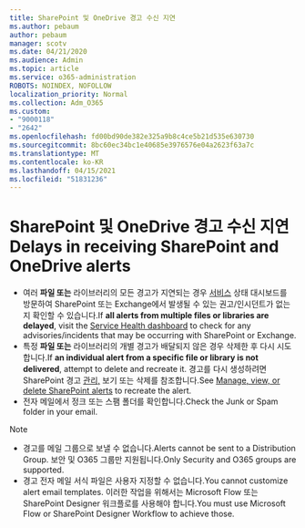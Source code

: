 ```yaml
---
title: SharePoint 및 OneDrive 경고 수신 지연
ms.author: pebaum
author: pebaum
manager: scotv
ms.date: 04/21/2020
ms.audience: Admin
ms.topic: article
ms.service: o365-administration
ROBOTS: NOINDEX, NOFOLLOW
localization_priority: Normal
ms.collection: Adm_O365
ms.custom:
- "9000118"
- "2642"
ms.openlocfilehash: fd00bd90de382e325a9b8c4ce5b21d535e630730
ms.sourcegitcommit: 8bc60ec34bc1e40685e3976576e04a2623f63a7c
ms.translationtype: MT
ms.contentlocale: ko-KR
ms.lasthandoff: 04/15/2021
ms.locfileid: "51831236"
---
```

# <a name="delays-in-receiving-sharepoint-and-onedrive-alerts"></a><span data-ttu-id="e6f33-102">SharePoint 및 OneDrive 경고 수신 지연</span><span class="sxs-lookup"><span data-stu-id="e6f33-102">Delays in receiving SharePoint and OneDrive alerts</span></span>

- <span data-ttu-id="e6f33-103">여러 **파일 또는** 라이브러리의 모든 경고가 지연되는 경우 [서비스](https://portal.office.com/adminportal/home?ref=/servicehealth) 상태 대시보드를 방문하여 SharePoint 또는 Exchange에서 발생될 수 있는 권고/인시던트가 없는지 확인할 수 있습니다.</span><span class="sxs-lookup"><span data-stu-id="e6f33-103">If **all alerts from multiple files or libraries are delayed**, visit the [Service Health dashboard](https://portal.office.com/adminportal/home?ref=/servicehealth) to check for any advisories/incidents that may be occurring with SharePoint or Exchange.</span></span>
- <span data-ttu-id="e6f33-104">특정 **파일 또는** 라이브러리의 개별 경고가 배달되지 않은 경우 삭제한 후 다시 시도합니다.</span><span class="sxs-lookup"><span data-stu-id="e6f33-104">If **an individual alert from a specific file or library is not delivered**, attempt to delete and recreate it.</span></span> <span data-ttu-id="e6f33-105">경고를 다시 생성하려면 SharePoint 경고 [관리,](https://support.microsoft.com/office/99dfb19c-9a90-4a8c-aba1-aa8c8afb0de2) 보기 또는 삭제를 참조합니다.</span><span class="sxs-lookup"><span data-stu-id="e6f33-105">See [Manage, view, or delete SharePoint alerts](https://support.microsoft.com/office/99dfb19c-9a90-4a8c-aba1-aa8c8afb0de2) to recreate the alert.</span></span>
- <span data-ttu-id="e6f33-106">전자 메일에서 정크 또는 스팸 폴더를 확인합니다.</span><span class="sxs-lookup"><span data-stu-id="e6f33-106">Check the Junk or Spam folder in your email.</span></span>

> [!NOTE]
> - <span data-ttu-id="e6f33-107">경고를 메일 그룹으로 보낼 수 없습니다.</span><span class="sxs-lookup"><span data-stu-id="e6f33-107">Alerts cannot be sent to a Distribution Group.</span></span> <span data-ttu-id="e6f33-108">보안 및 O365 그룹만 지원됩니다.</span><span class="sxs-lookup"><span data-stu-id="e6f33-108">Only Security and O365 groups are supported.</span></span>
> - <span data-ttu-id="e6f33-109">경고 전자 메일 서식 파일은 사용자 지정할 수 없습니다.</span><span class="sxs-lookup"><span data-stu-id="e6f33-109">You cannot customize alert email templates.</span></span> <span data-ttu-id="e6f33-110">이러한 작업을 위해서는 Microsoft Flow 또는 SharePoint Designer 워크플로를 사용해야 합니다.</span><span class="sxs-lookup"><span data-stu-id="e6f33-110">You must use Microsoft Flow or SharePoint Designer Workflow to achieve those.</span></span>
